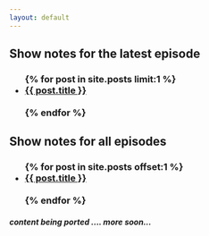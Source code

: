 ```yaml
---
layout: default
---
```


## Show notes for the latest episode

<h3>
  <ul>
    {% for post in site.posts limit:1 %}
    <li>
      <a href="{{ site.baseurl }}{{ post.url }}">{{ post.title }}</a>
    </li>
    <br>
    {% endfor %}
  </ul>
</h3>

## Show notes for all episodes

<h3>
  <ul>
    {% for post in site.posts offset:1 %}
      <li>
          <a href="{{ site.baseurl }}{{ post.url }}">{{ post.title }}</a>
      </li>
      <br>
    {% endfor %}
  </ul>
</h3>

##### content being ported .... more soon...